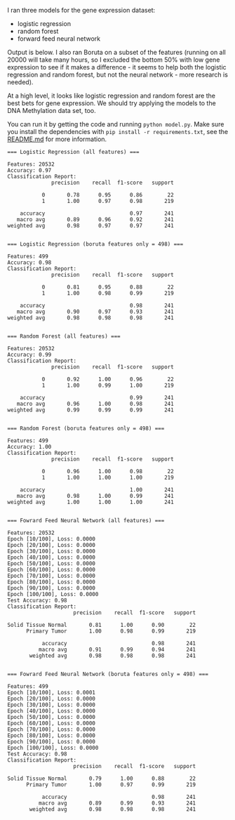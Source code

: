 I ran three models for the gene expression dataset:

- logistic regression
- random forest
- forward feed neural network

Output is below. I also ran Boruta on a subset of the features (running on all 20000 will take many hours, so I excluded the bottom 50% with low gene expression to see if it makes a difference - it seems to help both the logistic regression and random forest, but not the neural network - more research is needed).

At a high level, it looks like logistic regression and random forest are the best bets for gene expression. We should try applying the models to the DNA Methylation data set, too.

You can run it by getting the code and running `python model.py`. Make sure you install the dependencies with `pip install -r requirements.txt`, see the [README.md]('./README.md') for more information.


```
=== Logistic Regression (all features) ===

Features: 20532
Accuracy: 0.97
Classification Report:
              precision    recall  f1-score   support

           0       0.78      0.95      0.86        22
           1       1.00      0.97      0.98       219

    accuracy                           0.97       241
   macro avg       0.89      0.96      0.92       241
weighted avg       0.98      0.97      0.97       241


=== Logistic Regression (boruta features only = 498) ===

Features: 499
Accuracy: 0.98
Classification Report:
              precision    recall  f1-score   support

           0       0.81      0.95      0.88        22
           1       1.00      0.98      0.99       219

    accuracy                           0.98       241
   macro avg       0.90      0.97      0.93       241
weighted avg       0.98      0.98      0.98       241


=== Random Forest (all features) ===

Features: 20532
Accuracy: 0.99
Classification Report:
              precision    recall  f1-score   support

           0       0.92      1.00      0.96        22
           1       1.00      0.99      1.00       219

    accuracy                           0.99       241
   macro avg       0.96      1.00      0.98       241
weighted avg       0.99      0.99      0.99       241


=== Random Forest (boruta features only = 498) ===

Features: 499
Accuracy: 1.00
Classification Report:
              precision    recall  f1-score   support

           0       0.96      1.00      0.98        22
           1       1.00      1.00      1.00       219

    accuracy                           1.00       241
   macro avg       0.98      1.00      0.99       241
weighted avg       1.00      1.00      1.00       241


=== Fowrard Feed Neural Network (all features) ===

Features: 20532
Epoch [10/100], Loss: 0.0000
Epoch [20/100], Loss: 0.0000
Epoch [30/100], Loss: 0.0000
Epoch [40/100], Loss: 0.0000
Epoch [50/100], Loss: 0.0000
Epoch [60/100], Loss: 0.0000
Epoch [70/100], Loss: 0.0000
Epoch [80/100], Loss: 0.0000
Epoch [90/100], Loss: 0.0000
Epoch [100/100], Loss: 0.0000
Test Accuracy: 0.98
Classification Report:
                     precision    recall  f1-score   support

Solid Tissue Normal       0.81      1.00      0.90        22
      Primary Tumor       1.00      0.98      0.99       219

           accuracy                           0.98       241
          macro avg       0.91      0.99      0.94       241
       weighted avg       0.98      0.98      0.98       241


=== Fowrard Feed Neural Network (boruta features only = 498) ===

Features: 499
Epoch [10/100], Loss: 0.0001
Epoch [20/100], Loss: 0.0000
Epoch [30/100], Loss: 0.0000
Epoch [40/100], Loss: 0.0000
Epoch [50/100], Loss: 0.0000
Epoch [60/100], Loss: 0.0000
Epoch [70/100], Loss: 0.0000
Epoch [80/100], Loss: 0.0000
Epoch [90/100], Loss: 0.0000
Epoch [100/100], Loss: 0.0000
Test Accuracy: 0.98
Classification Report:
                     precision    recall  f1-score   support

Solid Tissue Normal       0.79      1.00      0.88        22
      Primary Tumor       1.00      0.97      0.99       219

           accuracy                           0.98       241
          macro avg       0.89      0.99      0.93       241
       weighted avg       0.98      0.98      0.98       241

```
